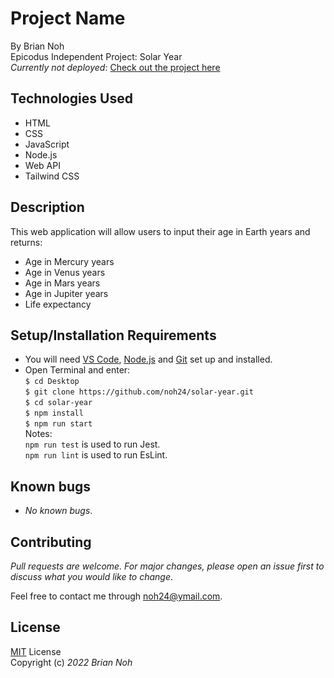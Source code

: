 # Project Name
By Brian Noh  
Epicodus Independent Project: Solar Year  
_Currently not deployed_: [Check out the project here](noh24.github.io/solar-year)

## Technologies Used  
* HTML
* CSS
* JavaScript
* Node.js
* Web API
* Tailwind CSS

## Description
This web application will allow users to input their age in Earth years and returns:

* Age in Mercury years
* Age in Venus years
* Age in Mars years
* Age in Jupiter years
* Life expectancy

## Setup/Installation Requirements
* You will need [VS Code](https://code.visualstudio.com/), [Node.js](https://nodejs.org/en/download/) and [Git](https://docs.github.com/en/get-started/quickstart/set-up-git) set up and installed.
* Open Terminal and enter:  
  `$ cd Desktop`  
  `$ git clone https://github.com/noh24/solar-year.git`  
  `$ cd solar-year`  
  `$ npm install`  
  `$ npm run start`  
Notes:     
  `npm run test` is used to run Jest.  
  `npm run lint` is used to run EsLint.
## Known bugs
* _No known bugs_.

## Contributing
_Pull requests are welcome. For major changes, please open an issue first to discuss what you would like to change_.  
  
Feel free to contact me through <noh24@ymail.com>.

## License
[MIT](./license.txt) License  
Copyright (c) _2022 Brian Noh_